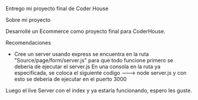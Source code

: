Entrego mi proyecto final de Coder House

Sobre mi proyecto

Desarrollé un Ecommerce como proyecto final para CoderHouse.

Recomendaciones

- Cree un server usando express se encuentra en la ruta "Source/page/form/server.js" para que todo funcione primero se deberia de ejecutar el server.js
  En una consola en la ruta ya especificada, se coloca el siguiente codigo ---> node server.js y con esto se deberia de ejecutar en el puerto 3000

Luego el live Server con el index y ya estaría funcionando, espero les guste.
